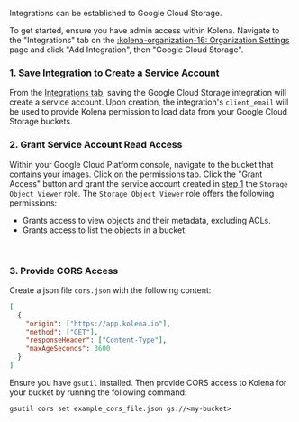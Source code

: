 Integrations can be established to Google Cloud Storage.

To get started, ensure you have admin access within Kolena.
Navigate to the "Integrations" tab on the [:kolena-organization-16: Organization Settings](https://app.kolena.io/redirect/organization?tab=integrations) page and click "Add Integration", then "Google Cloud Storage".

### 1. Save Integration to Create a Service Account

From the [Integrations tab](https://app.kolena.io/redirect/organization?tab=integrations), saving the Google Cloud Storage integration will create a service account.
Upon creation, the integration's `client_email` will be used to provide Kolena permission to load data from your Google Cloud Storage buckets.

### 2. Grant Service Account Read Access

Within your Google Cloud Platform console, navigate to the bucket that contains your images.
Click on the permissions tab.
Click the "Grant Access" button and grant the service account created in [step 1](#1-save-integration-to-create-a-service-account) the `Storage Object Viewer` role.
The `Storage Object Viewer` role offers the following permissions:

- Grants access to view objects and their metadata, excluding ACLs.
- Grants access to list the objects in a bucket.

​ ​

### 3. Provide CORS Access

Create a json file `cors.json` with the following content:

```json
[
  {
    "origin": ["https://app.kolena.io"],
    "method": ["GET"],
    "responseHeader": ["Content-Type"],
    "maxAgeSeconds": 3600
  }
]
```

Ensure you have `gsutil` installed.
Then provide CORS access to Kolena for your bucket by running the following command:

`gsutil cors set example_cors_file.json gs://<my-bucket>`
